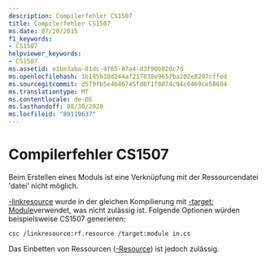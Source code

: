 ```yaml
---
description: Compilerfehler CS1507
title: Compilerfehler CS1507
ms.date: 07/20/2015
f1_keywords:
- CS1507
helpviewer_keywords:
- CS1507
ms.assetid: e1be3aba-81dc-4f65-87a4-d3f90b82dc7d
ms.openlocfilehash: 1b185b10d244af217838e9657ba202e8297cffed
ms.sourcegitcommit: d579fb5e4b46745fd0f1f8874c94c6469ce58604
ms.translationtype: MT
ms.contentlocale: de-DE
ms.lasthandoff: 08/30/2020
ms.locfileid: "89119637"
---
```

# <a name="compiler-error-cs1507"></a>Compilerfehler CS1507
Beim Erstellen eines Moduls ist eine Verknüpfung mit der Ressourcendatei 'datei' nicht möglich.  
  
 [-linkresource](../language-reference/compiler-options/linkresource-compiler-option.md) wurde in der gleichen Kompilierung mit [-target: Module](../language-reference/compiler-options/target-module-compiler-option.md)verwendet, was nicht zulässig ist. Folgende Optionen würden beispielsweise CS1507 generieren:  
  
```console  
csc /linkresource:rf.resource /target:module in.cs  
```  
  
 Das Einbetten von Ressourcen ([-Resource](../language-reference/compiler-options/resource-compiler-option.md)) ist jedoch zulässig.
